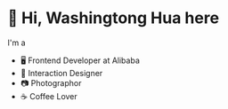 # 👋 Hi, Washingtong Hua here

I'm a
- 🖥  Frontend Developer at Alibaba
- 💎  Interaction Designer
- 📷  Photographor
- ☕️  Coffee Lover

<!--
**tonghuashuo/tonghuashuo** is a ✨ _special_ ✨ repository because its `README.md` (this file) appears on your GitHub profile.

Here are some ideas to get you started:

- 🔭 I’m currently working on ...
- 🌱 I’m currently learning ...
- 👯 I’m looking to collaborate on ...
- 🤔 I’m looking for help with ...
- 💬 Ask me about ...
- 📫 How to reach me: ...
- 😄 Pronouns: ...
- ⚡ Fun fact: ...
-->
